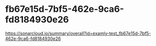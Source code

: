# fb67e15d-7bf5-462e-9ca6-fd8184930e26
https://sonarcloud.io/summary/overall?id=examly-test_fb67e15d-7bf5-462e-9ca6-fd8184930e26
